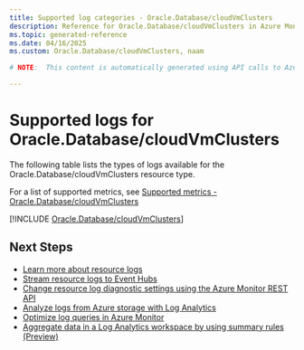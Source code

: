 ```yaml
---
title: Supported log categories - Oracle.Database/cloudVmClusters
description: Reference for Oracle.Database/cloudVmClusters in Azure Monitor Logs.
ms.topic: generated-reference
ms.date: 04/16/2025
ms.custom: Oracle.Database/cloudVmClusters, naam

# NOTE:  This content is automatically generated using API calls to Azure. Any edits made on these files will be overwritten in the next run of the script. 

---
```





# Supported logs for Oracle.Database/cloudVmClusters  
The following table lists the types of logs available for the Oracle.Database/cloudVmClusters resource type.
  
  
  
For a list of supported metrics, see [Supported metrics - Oracle.Database/cloudVmClusters](../supported-metrics/oracle-database-cloudvmclusters-metrics.md)  
  

  
[!INCLUDE [Oracle.Database/cloudVmClusters](~/reusable-content/ce-skilling/azure/includes/azure-monitor/reference/logs/oracle-database-cloudvmclusters-logs-include.md)]  
  

## Next Steps

* [Learn more about resource logs](/azure/azure-monitor/essentials/platform-logs-overview)
* [Stream resource logs to Event Hubs](/azure/azure-monitor/essentials/resource-logs#send-to-azure-event-hubs)
* [Change resource log diagnostic settings using the Azure Monitor REST API](/rest/api/monitor/diagnosticsettings)
* [Analyze logs from Azure storage with Log Analytics](/azure/azure-monitor/essentials/resource-logs#send-to-log-analytics-workspace)
* [Optimize log queries in Azure Monitor](/azure/azure-monitor/logs/query-optimization)
* [Aggregate data in a Log Analytics workspace by using summary rules (Preview)](/azure/azure-monitor/logs/summary-rules)